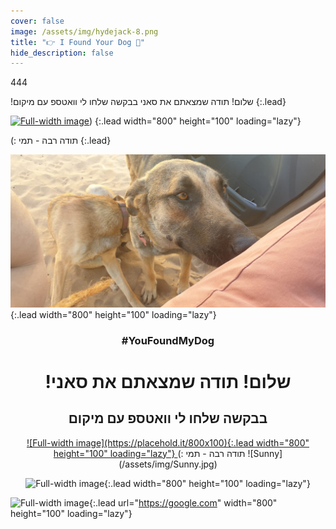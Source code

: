 ```yaml
---
cover: false
image: /assets/img/hydejack-8.png
title: "👉 I Found Your Dog 🐶"
hide_description: false
---
```


444
  
!שלום! תודה שמצאתם את סאני
בבקשה שלחו לי וואטספ עם מיקום
{:.lead}



[![Full-width image](https://upload.wikimedia.org/wikipedia/commons/5/5e/WhatsApp_icon.png)](https://wa.me/972547932000?text=%D7%94%D7%99%D7%99%20%D7%AA%D7%9E%D7%99!%20%D7%9E%D7%A6%D7%90%D7%A0%D7%95%20%D7%A4%D7%94%20%D7%90%D7%AA%20%D7%A1%D7%90%D7%A0%D7%99%F0%9F%90%B6%0A%D7%9B%D7%91%D7%A8%20%D7%A9%D7%95%D7%9C%D7%97%D7%99%D7%9D%20%D7%9C%D7%9A%20%D7%9E%D7%99%D7%A7%D7%95%D7%9D%20%3A))
{:.lead width="800" height="100" loading="lazy"}



 (: תודה רבה - תמי
{:.lead}




![Full-width image](/assets/img/Sunny.jpg){:.lead width="800" height="100" loading="lazy"}



   <div align="center">
 
</div>

<div align="center">
  
### #YouFoundMyDog
# !שלום! תודה שמצאתם את <bold>סאני</bold>
## בבקשה שלחו לי וואטספ עם מיקום
<a href="https://wa.me/972547932000?text=%D7%94%D7%99%D7%99%20%D7%AA%D7%9E%D7%99!%20%D7%9E%D7%A6%D7%90%D7%A0%D7%95%20%D7%A4%D7%94%20%D7%90%D7%AA%20%D7%A1%D7%90%D7%A0%D7%99%F0%9F%90%B6%0A%D7%9B%D7%91%D7%A8%20%D7%A9%D7%95%D7%9C%D7%97%D7%99%D7%9D%20%D7%9C%D7%9A%20%D7%9E%D7%99%D7%A7%D7%95%D7%9D%20%3A)" rel="צרו איתי קשר">
![Full-width image](https://placehold.it/800x100){:.lead width="800" height="100" loading="lazy"}
</a>
 (: תודה רבה - תמי
![Sunny](/assets/img/Sunny.jpg)

![Full-width image](https://placehold.it/800x100){:.lead width="800" height="100" loading="lazy"}

    

</div>

![Full-width image](https://placehold.it/800x100){:.lead url="https://google.com" width="800" height="100" loading="lazy"}

